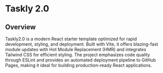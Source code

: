 # Taskly 2.0

## Overview

Taskly2.0 is a modern React starter template optimized for rapid development, styling, and deployment. Built with Vite, it offers blazing-fast module updates with Hot Module Replacement (HMR) and integrates Tailwind CSS for efficient styling. The project emphasizes code quality through ESLint and provides an automated deployment pipeline to GitHub Pages, making it ideal for building production-ready React applications.


